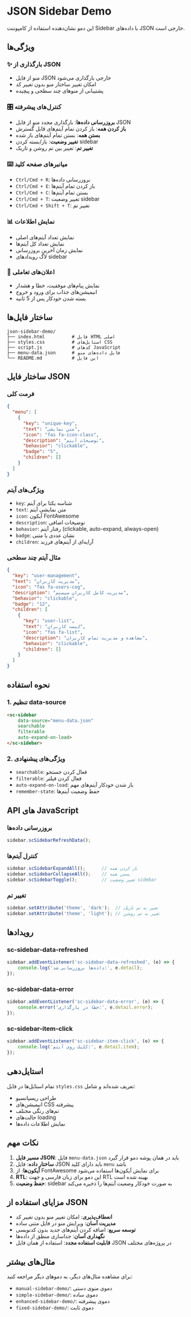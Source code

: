 # JSON Sidebar Demo

این دمو نشان‌دهنده استفاده از کامپوننت Sidebar با داده‌های JSON خارجی است.

## ویژگی‌ها

### ✨ بارگذاری از JSON
- منو از فایل JSON خارجی بارگذاری می‌شود
- امکان تغییر ساختار منو بدون تغییر کد
- پشتیبانی از منوهای چند سطحی و پیچیده

### 🎛️ کنترل‌های پیشرفته
- **بروزرسانی داده‌ها**: بارگذاری مجدد منو از فایل JSON
- **باز کردن همه**: باز کردن تمام آیتم‌های قابل گسترش
- **بستن همه**: بستن تمام آیتم‌های باز شده
- **تغییر وضعیت**: باز/بسته کردن sidebar
- **تغییر تم**: تغییر بین تم روشن و تاریک

### ⌨️ میانبرهای صفحه کلید
- `Ctrl/Cmd + R`: بروزرسانی داده‌ها
- `Ctrl/Cmd + E`: باز کردن تمام آیتم‌ها
- `Ctrl/Cmd + C`: بستن تمام آیتم‌ها
- `Ctrl/Cmd + T`: تغییر وضعیت sidebar
- `Ctrl/Cmd + Shift + T`: تغییر تم

### 📊 نمایش اطلاعات
- نمایش تعداد آیتم‌های اصلی
- نمایش تعداد کل آیتم‌ها
- نمایش زمان آخرین بروزرسانی
- لاگ رویدادهای sidebar

### 🔔 اعلان‌های تعاملی
- نمایش پیام‌های موفقیت، خطا و هشدار
- انیمیشن‌های جذاب برای ورود و خروج
- بسته شدن خودکار پس از 5 ثانیه

## ساختار فایل‌ها

```
json-sidebar-demo/
├── index.html          # فایل HTML اصلی
├── styles.css          # استایل‌های CSS
├── script.js           # کدهای JavaScript
├── menu-data.json      # فایل داده‌های منو
└── README.md           # این فایل
```

## ساختار فایل JSON

### فرمت کلی
```json
{
  "menu": [
    {
      "key": "unique-key",
      "text": "متن نمایشی",
      "icon": "fas fa-icon-class",
      "description": "توضیحات آیتم",
      "behavior": "clickable",
      "badge": "5",
      "children": []
    }
  ]
}
```

### ویژگی‌های آیتم
- `key`: شناسه یکتا برای آیتم
- `text`: متن نمایشی آیتم
- `icon`: آیکون FontAwesome
- `description`: توضیحات اضافی
- `behavior`: رفتار آیتم (clickable, auto-expand, always-open)
- `badge`: نشان عددی یا متنی
- `children`: آرایه‌ای از آیتم‌های فرزند

### مثال آیتم چند سطحی
```json
{
  "key": "user-management",
  "text": "مدیریت کاربران",
  "icon": "fas fa-users-cog",
  "description": "مدیریت کامل کاربران سیستم",
  "behavior": "clickable",
  "badge": "12",
  "children": [
    {
      "key": "user-list",
      "text": "لیست کاربران",
      "icon": "fas fa-list",
      "description": "مشاهده و مدیریت تمام کاربران",
      "behavior": "clickable",
      "children": []
    }
  ]
}
```

## نحوه استفاده

### 1. تنظیم data-source
```html
<sc-sidebar 
    data-source="menu-data.json"
    searchable
    filterable
    auto-expand-on-load>
</sc-sidebar>
```

### 2. ویژگی‌های پیشنهادی
- `searchable`: فعال کردن جستجو
- `filterable`: فعال کردن فیلتر
- `auto-expand-on-load`: باز شدن خودکار آیتم‌های مهم
- `remember-state`: حفظ وضعیت آیتم‌ها

## API های JavaScript

### بروزرسانی داده‌ها
```javascript
sidebar.scSidebarRefreshData();
```

### کنترل آیتم‌ها
```javascript
sidebar.scSidebarExpandAll();      // باز کردن همه
sidebar.scSidebarCollapseAll();    // بستن همه
sidebar.scSidebarToggle();         // تغییر وضعیت sidebar
```

### تغییر تم
```javascript
sidebar.setAttribute('theme', 'dark');  // تغییر به تم تاریک
sidebar.setAttribute('theme', 'light'); // تغییر به تم روشن
```

## رویدادها

### sc-sidebar-data-refreshed
```javascript
sidebar.addEventListener('sc-sidebar-data-refreshed', (e) => {
    console.log('داده‌ها بروزرسانی شد:', e.detail);
});
```

### sc-sidebar-data-error
```javascript
sidebar.addEventListener('sc-sidebar-data-error', (e) => {
    console.error('خطا در بارگذاری:', e.detail.error);
});
```

### sc-sidebar-item-click
```javascript
sidebar.addEventListener('sc-sidebar-item-click', (e) => {
    console.log('کلیک روی آیتم:', e.detail.item);
});
```

## استایل‌دهی

تمام استایل‌ها در فایل `styles.css` تعریف شده‌اند و شامل:
- طراحی ریسپانسیو
- انیمیشن‌های CSS پیشرفته
- تم‌های رنگی مختلف
- حالت‌های loading
- نمایش اطلاعات داده‌ها

## نکات مهم

1. **مسیر فایل JSON**: فایل `menu-data.json` باید در همان پوشه دمو قرار گیرد
2. **ساختار داده**: فایل JSON باید دارای کلید `menu` باشد
3. **آیکون‌ها**: از FontAwesome برای نمایش آیکون‌ها استفاده می‌شود
4. **RTL**: این دمو برای زبان فارسی و جهت RTL بهینه شده است
5. **حفظ وضعیت**: sidebar به صورت خودکار وضعیت آیتم‌ها را ذخیره می‌کند

## مزایای استفاده از JSON

- **انعطاف‌پذیری**: امکان تغییر منو بدون تغییر کد
- **مدیریت آسان**: ویرایش منو در فایل متنی ساده
- **توسعه سریع**: اضافه کردن آیتم‌های جدید بدون کدنویسی
- **نگهداری آسان**: جداسازی منطق از داده‌ها
- **قابلیت استفاده مجدد**: استفاده از همان فایل JSON در پروژه‌های مختلف

## مثال‌های بیشتر

برای مشاهده مثال‌های دیگر، به دموهای دیگر مراجعه کنید:
- `manual-sidebar-demo/`: دموی منوی دستی
- `simple-sidebar-demo/`: دموی ساده
- `enhanced-sidebar-demo/`: دموی پیشرفته
- `fixed-sidebar-demo/`: دموی ثابت

